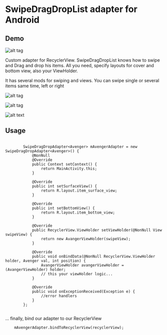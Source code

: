 # SwipeDragDropList adapter for Android

## Demo
![alt tag](https://media.giphy.com/media/kFNOmzKEZI1u8sQZzo/giphy.gif)

Custom adapter for RecyclerView.
SwipeDragDropList knows how to swipe and Drag and drop his items. 
All you need, specify layouts for cover and bottom view, also your ViewHolder.

It has several mods for swiping and views. You can swipe single or several items same time, left or right

![alt tag](https://media.giphy.com/media/QfGO9qSSqpP0fly0ht/giphy.gif)

![alt tag](https://media.giphy.com/media/21GEOR4sNdE5iqWXQf/giphy.gif)

![alt text](http://url/to/img.png)

## Usage
```
          
        SwipeDragDropAdapter<Avenger> mAvengerAdapter = new SwipeDragDropAdapter<Avenger>() {
            @NonNull
            @Override
            public Context setContext() {
                return MainActivity.this;
            }

            @Override
            public int setSurfaceView() {
                return R.layout.item_surface_view;
            }

            @Override
            public int setBottomView() {
                return R.layout.item_bottom_view;
            }

            @Override
            public RecyclerView.ViewHolder setViewHolder(@NonNull View swipeView) {
                return new AvangerViewHolder(swipeView);
            }

            @Override
            public void onBindData(@NonNull RecyclerView.ViewHolder holder, Avenger val, int position) {
                AvangerViewHolder avangerViewHolder = (AvangerViewHolder) holder;
                // this your viewHolder logic...
            }

            @Override
            public void onExceptionReceived(Exception e) {
                //error handlers
            }
        };
   
```     

... finally, bind our adapter to our RecyclerView

```
    mAvengerAdapter.bindToRecyclerView(recyclerView);

```
